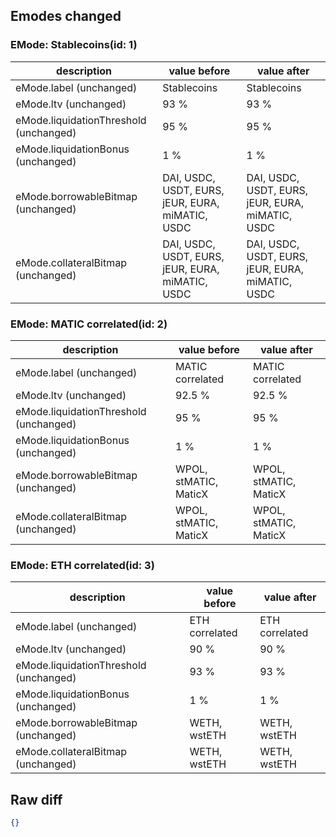 ## Emodes changed

### EMode: Stablecoins(id: 1)

| description | value before | value after |
| --- | --- | --- |
| eMode.label (unchanged) | Stablecoins | Stablecoins |
| eMode.ltv (unchanged) | 93 % | 93 % |
| eMode.liquidationThreshold (unchanged) | 95 % | 95 % |
| eMode.liquidationBonus (unchanged) | 1 % | 1 % |
| eMode.borrowableBitmap (unchanged) | DAI, USDC, USDT, EURS, jEUR, EURA, miMATIC, USDC | DAI, USDC, USDT, EURS, jEUR, EURA, miMATIC, USDC |
| eMode.collateralBitmap (unchanged) | DAI, USDC, USDT, EURS, jEUR, EURA, miMATIC, USDC | DAI, USDC, USDT, EURS, jEUR, EURA, miMATIC, USDC |


### EMode: MATIC correlated(id: 2)

| description | value before | value after |
| --- | --- | --- |
| eMode.label (unchanged) | MATIC correlated | MATIC correlated |
| eMode.ltv (unchanged) | 92.5 % | 92.5 % |
| eMode.liquidationThreshold (unchanged) | 95 % | 95 % |
| eMode.liquidationBonus (unchanged) | 1 % | 1 % |
| eMode.borrowableBitmap (unchanged) | WPOL, stMATIC, MaticX | WPOL, stMATIC, MaticX |
| eMode.collateralBitmap (unchanged) | WPOL, stMATIC, MaticX | WPOL, stMATIC, MaticX |


### EMode: ETH correlated(id: 3)

| description | value before | value after |
| --- | --- | --- |
| eMode.label (unchanged) | ETH correlated | ETH correlated |
| eMode.ltv (unchanged) | 90 % | 90 % |
| eMode.liquidationThreshold (unchanged) | 93 % | 93 % |
| eMode.liquidationBonus (unchanged) | 1 % | 1 % |
| eMode.borrowableBitmap (unchanged) | WETH, wstETH | WETH, wstETH |
| eMode.collateralBitmap (unchanged) | WETH, wstETH | WETH, wstETH |


## Raw diff

```json
{}
```